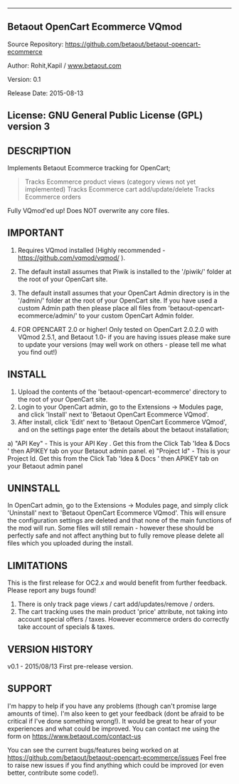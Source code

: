 ------------------------------------------------------
Betaout OpenCart Ecommerce VQmod
------------------------------------------------------
Source Repository:	https://github.com/betaout/betaout-opencart-ecommerce

Author:			Rohit,Kapil  / www.betaout.com

Version:		0.1

Release Date:		2015-08-13

License:		GNU General Public License (GPL) version 3
------------------------------------------------------

DESCRIPTION
-----------
Implements Betaout Ecommerce tracking for OpenCart;
> Tracks Ecommerce product views (category views not yet implemented)
> Tracks Ecommerce cart add/update/delete
> Tracks Ecommerce orders

Fully VQmod'ed up! Does NOT overwrite any core files.



IMPORTANT
---------
1. Requires VQmod installed (Highly recommended - https://github.com/vqmod/vqmod/ ).


2. The default install assumes that Piwik is installed to the '/piwik/' folder at the root of your OpenCart site.

3. The default install assumes that your OpenCart Admin directory is in the '/admin/' folder at the root of your OpenCart site.
If you have used a custom Admin path then please place all files from 'betaout-opencart-ecommerce/admin/' to your custom OpenCart Admin folder.

4. FOR OPENCART 2.0 or higher! Only tested on OpenCart 2.0.2.0 with VQmod 2.5.1, and Betaout 1.0- if you are having issues please make sure to update your versions
(may well work on others - please tell me what you find out!)



INSTALL
-------
1) Upload the contents of the 'betaout-opencart-ecommerce' directory to the root of your OpenCart site.
2) Login to your OpenCart admin, go to the Extensions -> Modules page, and click 'Install' next to 'Betaout OpenCart Ecommerce VQmod'.
3) After install, click 'Edit' next to 'Betaout OpenCart Ecommerce VQmod', and on the settings page enter the details about the betaout installation;


a) "API Key" - This is your API Key . Get this from the Click  Tab 'Idea & Docs ' then APIKEY tab on your Betaout admin panel.
e) "Project Id" - This is your  Project Id. Get this from the Click  Tab 'Idea & Docs ' then APIKEY tab on your Betaout admin panel





UNINSTALL
---------
In OpenCart admin, go to the Extensions -> Modules page, and simply click 'Uninstall' next to 'Betaout OpenCart Ecommerce VQmod'.
This will ensure the configuration settings are deleted and that none of the main functions of the mod will run.
Some files will still remain - however these should be perfectly safe and not affect anything but to fully remove please delete all files which you uploaded during the install.



LIMITATIONS
-----------
This is the first release for OC2.x and would benefit from further feedback. Please report any bugs found!
1) There is only  track page views / cart add/updates/remove / orders.
3) The cart tracking uses the main product 'price' attribute, not taking into account special offers / taxes. However ecommerce orders do correctly take account of specials & taxes.




VERSION HISTORY
---------------

v0.1 - 2015/08/13
First pre-release version.



SUPPORT
-------
I'm happy to help if you have any problems (though can't promise large amounts of time).
I'm also keen to get your feedback (dont be afraid to be critical if I've done something wrong!).
It would be great to hear of your experiences and what could be improved.
You can contact me using the form on https://www.betaout.com/contact-us

You can see the current bugs/features being worked on at https://github.com/betaout/betaout-opencart-ecommerce/issues
Feel free to raise new issues if you find anything which could be improved (or even better, contribute some code!).


